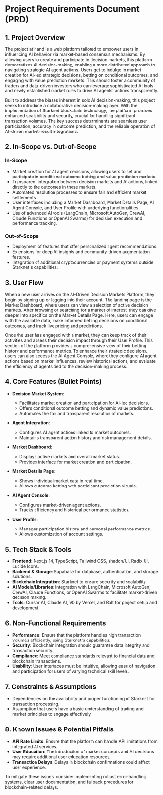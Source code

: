 # Project Requirements Document (PRD)

## 1. Project Overview

The project at hand is a web platform tailored to empower users in influencing AI behavior via market-based consensus mechanisms. By allowing users to create and participate in decision markets, this platform democratizes AI decision-making, enabling a more distributed approach to navigating strategic AI agent actions. Users get to indulge in market creation for AI-led strategic decisions, betting on conditional outcomes, and engaging with value prediction markets. This should foster a community of traders and data-driven investors who can leverage sophisticated AI tools and newly established market rules to drive AI agents’ actions transparently.

Built to address the biases inherent in solo AI decision-making, this project seeks to introduce a collaborative decision-making layer. With the implementation of Starknet blockchain technology, the platform promises enhanced scalability and security, crucial for handling significant transaction volumes. The key success determinants are seamless user participation, accuracy in outcome prediction, and the reliable operation of AI-driven market-result integrations.

## 2. In-Scope vs. Out-of-Scope

### In-Scope

*   Market creation for AI agent decisions, allowing users to set and participate in conditional outcome betting and value prediction markets.
*   Transparent integration between decision markets and AI actions, linked directly to the outcomes in these markets.
*   Automated resolution processes to ensure fair and efficient market settlements.
*   User interfaces including a Market Dashboard, Market Details Page, AI Agent Console, and User Profile with underlying functionalities.
*   Use of advanced AI tools (LangChain, Microsoft AutoGen, CrewAI, Claude Functions or OpenAI Swarms) for decision execution and performance tracking.

### Out-of-Scope

*   Deployment of features that offer personalized agent recommendations.
*   Extensions for deep AI insights and community-driven augmentation features.
*   Integration of additional cryptocurrencies or payment systems outside Starknet's capabilities.

## 3. User Flow

When a new user arrives on the AI-Driven Decision Markets Platform, they begin by signing up or logging into their account. The landing page is the Market Dashboard, where users can view a selection of active decision markets. After browsing or searching for a market of interest, they can dive deeper into specifics on the Market Details Page. Here, users can engage with the available data, make informed betting decisions on conditional outcomes, and track live pricing and predictions.

Once the user has engaged with a market, they can keep track of their activities and assess their decision impact through their User Profile. This section of the platform provides a comprehensive view of their betting history and performance metrics. To enhance their strategic decisions, users can also access the AI Agent Console, where they configure AI agent actions based on market influences, review historical actions, and evaluate the efficiency of agents tied to the decision-making process.

## 4. Core Features (Bullet Points)

*   **Decision Market System**:

    *   Facilitates market creation and participation for AI-led decisions.
    *   Offers conditional outcome betting and dynamic value predictions.
    *   Automates the fair and transparent resolution of markets.

*   **Agent Integration**:

    *   Configures AI agent actions linked to market outcomes.
    *   Maintains transparent action history and risk management details.

*   **Market Dashboard**:

    *   Displays active markets and overall market status.
    *   Provides interface for market creation and participation.

*   **Market Details Page**:

    *   Shows individual market data in real-time.
    *   Allows outcome betting with participant prediction visuals.

*   **AI Agent Console**:

    *   Configures market-driven agent actions.
    *   Tracks efficiency and historical performance statistics.

*   **User Profile**:

    *   Manages participation history and personal performance metrics.
    *   Allows customization of account settings.

## 5. Tech Stack & Tools

*   **Frontend**: Next.js 14, TypeScript, Tailwind CSS, shadcn/UI, Radix UI, Lucide Icons.
*   **Backend & Storage**: Supabase for database, authentication, and storage solutions.
*   **Blockchain Integration**: Starknet to ensure security and scalability.
*   **AI Models/Libraries**: Integration with LangChain, Microsoft AutoGen, CrewAI, Claude Functions, or OpenAI Swarms to facilitate market-driven decision making.
*   **Tools**: Cursor AI, Claude AI, V0 by Vercel, and Bolt for project setup and development.

## 6. Non-Functional Requirements

*   **Performance**: Ensure that the platform handles high transaction volumes efficiently, using Starknet's capabilities.
*   **Security**: Blockchain integration should guarantee data integrity and transaction security.
*   **Compliance**: Meet compliance standards relevant to financial data and blockchain transactions.
*   **Usability**: User interfaces must be intuitive, allowing ease of navigation and participation for users of varying technical skill levels.

## 7. Constraints & Assumptions

*   Dependencies on the availability and proper functioning of Starknet for transaction processing.
*   Assumption that users have a basic understanding of trading and market principles to engage effectively.

## 8. Known Issues & Potential Pitfalls

*   **API Rate Limits**: Ensure that the platform can handle API limitations from integrated AI services.
*   **User Education**: The introduction of market concepts and AI decisions may require additional user education resources.
*   **Transaction Delays**: Delays in blockchain confirmations could affect user experience.

To mitigate these issues, consider implementing robust error-handling systems, clear user documentation, and fallback procedures for blockchain-related delays.
